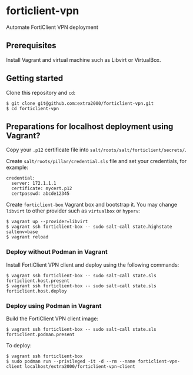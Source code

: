 # forticlient-vpn

Automate FortiClient VPN deployment


## Prerequisites

Install Vagrant and virtual machine such as Libvirt or VirtualBox.


## Getting started

Clone this repository and `cd`:
```
$ git clone git@github.com:extra2000/forticlient-vpn.git
$ cd forticlient-vpn
```


## Preparations for localhost deployment using Vagrant?

Copy your `.p12` certificate file into `salt/roots/salt/forticlient/secrets/`.

Create `salt/roots/pillar/credential.sls` file and set your credentials, for example:
```
credential:
  server: 172.1.1.1
  certificate: mycert.p12
  certpasswd: abcde12345
```

Create `forticlient-box` Vagrant box and bootstrap it. You may change `libvirt` to other provider such as `virtualbox` or `hyperv`:
```
$ vagrant up --provider=libvirt
$ vagrant ssh forticlient-box -- sudo salt-call state.highstate saltenv=base
$ vagrant reload
```


### Deploy without Podman in Vagrant

Install FortiClient VPN client and deploy using the following commands:
```
$ vagrant ssh forticlient-box -- sudo salt-call state.sls forticlient.host.present
$ vagrant ssh forticlient-box -- sudo salt-call state.sls forticlient.host.deploy
```


### Deploy using Podman in Vagrant

Build the FortiClient VPN client image:
```
$ vagrant ssh forticlient-box -- sudo salt-call state.sls forticlient.podman.present
```

To deploy:
```
$ vagrant ssh forticlient-box
$ sudo podman run --privileged -it -d --rm --name forticlient-vpn-client localhost/extra2000/forticlient-vpn-client
```
